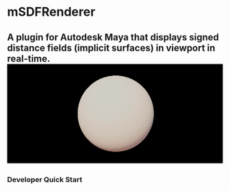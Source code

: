 # mSDFRenderer
A plugin for Autodesk Maya that displays signed distance fields (implicit surfaces) in viewport in real-time.
![cover](doc/gif/SDF_sphere_animation.gif)
-------------------------------------------------------------------------------

### Developer Quick Start

